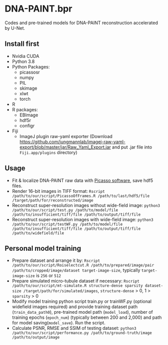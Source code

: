 # DNA-PAINT.bpr
Codes and pre-trained models for DNA-PAINT reconstruction accelerated by U-Net.

## Install first

- Nvidia CUDA
- Python 3.8
- Python Packages:
  - picassosr
  - numpy
  - PIL
  - skimage
  - xlwt
  - torch
- R
- R packages:
  - EBImage
  - hdf5r
  - configr
- Fiji
  - ImageJ plugin raw-yaml exporter (Download https://github.com/jungmannlab/imagej-raw-yaml-export/blob/master/jar/Raw_Yaml_Export.jar and put .jar file into `Fiji.app/plugins` directory)

## Usage

- Fit & localize DNA-PAINT raw data with [Picasso software](https://github.com/jungmannlab/picasso), save hdf5 files.
- Render 16-bit images in TIFF format: `Rscript /path/to/our/script/PicassoOfFrames.R /path/to/last/hdf5/file /target/path/for/reconstructed/image`
- Reconstruct super-resolution images without wide-field image: `python3 /path/to/our/script/test.py /path/to/model/file /path/to/insufficient/tiff/file /path/to/output/tiff/file`
- Reconstruct super-resolution images with wide-field image: `python3 /path/to/our/script/testWF.py /path/to/model/file /path/to/insufficient/tiff/file /path/to/output/tiff/file /path/to/widefield/file`

## Personal model training

- Prepare dataset and arrange it by: `Rscript /path/to/our/script/Roiselectcut.R /path/to/prepared/image/pair /path/to/cropped/image/dataset target-image-size`, typically `target-image-size` is `256` or `512`
- Prepare simulated micro-tubule dataset if necessary: `Rscript /path/to/our/script/mt-simulate.R structure-dense sparsity dataset-size /target/path/for/simulated/images`, `structure-dense` > 0, 1 > `sparsity` > 0
- Modify model training python script train.py or trainWF.py (optional widefield images required) and provide training dataset path (`train_data_path0`), pre-trained model path (`model_load`), number of training epochs (`epoch_num`) (typically between 200 and 2,000) and path for model saving(`model_save`). Run the script.
- Calculate PSNR, RMSE and SSIM of testing dataset: `python3 /path/to/our/script/performance.py /path/to/ground-truth/image /path/to/output/image`
